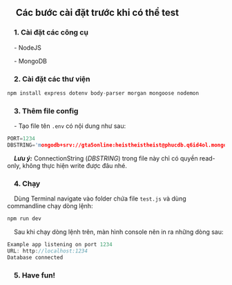 ## &nbsp;&nbsp;&nbsp;&nbsp;Các bước cài đặt trước khi có thể test

### &nbsp;&nbsp;&nbsp;&nbsp;1. Cài đặt các công cụ

&nbsp;&nbsp;&nbsp;&nbsp;- NodeJS

&nbsp;&nbsp;&nbsp;&nbsp;- MongoDB

### &nbsp;&nbsp;&nbsp;&nbsp;2. Cài đặt các thư viện

```c
npm install express dotenv body-parser morgan mongoose nodemon
```

### &nbsp;&nbsp;&nbsp;&nbsp;3. Thêm file config

&nbsp;&nbsp;&nbsp;&nbsp;- Tạo file tên `.env` có nội dung như sau:

```c
PORT=1234
DBSTRING='mongodb+srv://gta5online:heistheistheist@phucdb.q6id4ol.mongodb.net/DB'
```
&nbsp;&nbsp;&nbsp;&nbsp;***Lưu ý:*** ConnectionString (*DBSTRING*) trong file này chỉ có quyền read-only, không thực hiện write được đâu nhé.


### &nbsp;&nbsp;&nbsp;&nbsp;4. Chạy

&nbsp;&nbsp;&nbsp;&nbsp;Dùng Terminal  navigate vào folder chứa file `test.js` và dùng commandline chạy dòng lệnh:
```c
npm run dev
```

&nbsp;&nbsp;&nbsp;&nbsp;Sau khi chạy dòng lệnh trên, màn hình console nên in ra những dòng sau:
```c
Example app listening on port 1234
URL: http://localhost:1234
Database connected
```

### &nbsp;&nbsp;&nbsp;&nbsp;5. Have fun!